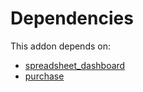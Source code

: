 # Dependencies

This addon depends on:

- [spreadsheet_dashboard](https://github.com/bringout/oca-ocb-report)
- [purchase](https://github.com/bringout/oca-ocb-core)
